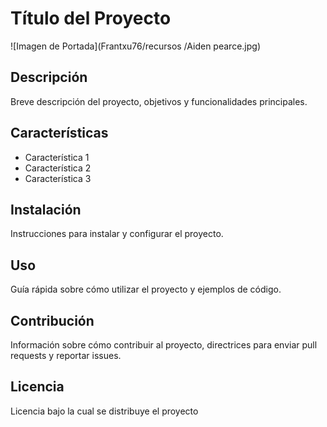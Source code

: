 # Título del Proyecto

![Imagen de Portada](Frantxu76/recursos
/Aiden pearce.jpg)

## Descripción

Breve descripción del proyecto, objetivos y funcionalidades principales.

## Características

- Característica 1
- Característica 2
- Característica 3
  
## Instalación
Instrucciones para instalar y configurar el proyecto.

## Uso

Guía rápida sobre cómo utilizar el proyecto y ejemplos de código.
## Contribución
Información sobre cómo contribuir al proyecto, directrices para enviar pull requests y reportar issues.
## Licencia
Licencia bajo la cual se distribuye el proyecto
